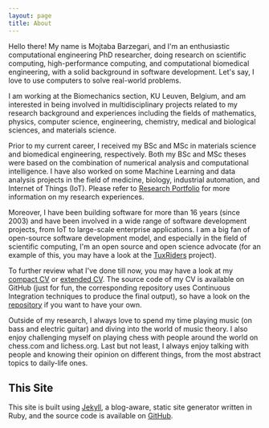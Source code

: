 ```yaml
---
layout: page
title: About
---
```


Hello there! My name is Mojtaba Barzegari, and I'm an enthusiastic computational engineering PhD researcher, doing research on scientific computing, high-performance computing, and computational biomedical engineering, with a solid background in software development. Let's say, I love to use computers to solve real-world problems. 

I am working at the Biomechanics section, KU Leuven, Belgium, and am interested in being involved in multidisciplinary projects related to my research background and experiences including the fields of mathematics, physics, computer science, engineering, chemistry, medical and biological sciences, and materials science. 

Prior to my current career, I received my BSc and MSc in materials science and biomedical engineering, respectively. Both my BSc and MSc theses were based on the combination of numerical analysis and computational intelligence. I have also worked on some Machine Learning and data analysis projects in the field of medicine, biology, industrial automation, and Internet of Things (IoT). Please refer to [Research Portfolio](/research) for more information on my research experiences. 

Moreover, I have been building software for more than 16 years (since 2003) and have been involved in a wide range of software development projects, from IoT to large-scale enterprise applications. I am a big fan of open-source software development model, and especially in the field of scientific computing, I'm an open source and open science advocate (for an example of this, you may have a look at the <a target="_blank" href="http://tuxriders.com/">TuxRiders</a> project).

To further review what I've done till now, you may have a look at my [compact CV](http://nbviewer.jupyter.org/github/mbarzegary/MyCV-shortened/blob/main/main.pdf) or [extended CV](http://nbviewer.jupyter.org/github/mbarzegary/MyCV/blob/master/main.pdf). The source code of my CV is available on GitHub (just for fun, the corresponding repository uses Continuous Integration techniques to produce the final output), so have a look on the [repository](https://github.com/mbarzegary/MyCV) if you want to have your own.

Outside of my research, I always love to spend my time playing music (on bass and electric guitar) and diving into the world of music theory. I also enjoy challenging myself on playing chess with people around the world on chess.com and lichess.org. Last but not least, I always enjoy talking with people and knowing their opinion on different things, from the most abstract topics to daily-life ones.

## This Site

This site is built using [Jekyll](https://github.com/jekyll/jekyll), a blog-aware, static site generator written in Ruby, and the source code is available on [GitHub](https://github.com/mbarzegary/mbarzegary.github.io).